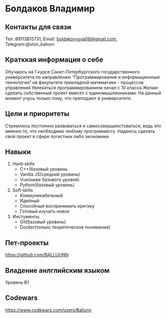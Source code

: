 # Болдаков Владимир
## Контакты для связи 
Тел.:89113815731, Email: boldakovvova06@gmail.com, Telegram:@slon_baloon
## Кратккая информация о себе
Обучаюсь на 1 курсе Санкт-Петербургского государственного университета по направлению “Программирование и информационные технологии” на факультете прикладной математики - процессов управления.Увлекаться программированием начал с 10 класса.Желаю сделать собственный проект вмесет с единомышленниками. На данный момент учусь только тому, что преподают в университете.
## Цели и приоритеты
Стремлюсь постоянно развиваться и самосовершенстоваться, ведь это именно то, что необходимо любому программисту. Надеюсь сделать свой проект в сфере логистики либо экономики.
## Навыки
1. Hard-skills
    - C++(базовый уровень
    - Vanilla JS(средний уровень)
    - Vue(ниже базового уровня)
    - Python(базовый уровень)
2. Soft-skills
    - Коммуникабельный
    - Идейный
    - Способный воспринимать критику
    - Готовый изучать новое
3. Инстументы
    - Git(базовый уровень)
    - Docker(только теоритическое понимание)
## Пет-проекты 
https://github.com/BALLUUNN
## Владение анлглийским языком
Уровень B1
## Codewars
https://www.codewars.com/users/Ballunn

